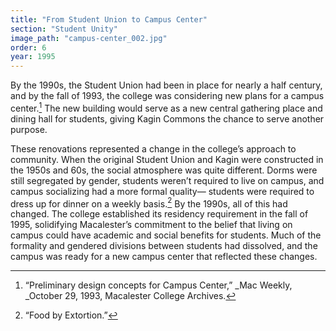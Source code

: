 ```yaml
---
title: "From Student Union to Campus Center"
section: "Student Unity"
image_path: "campus-center_002.jpg"
order: 6
year: 1995
---
```



By the 1990s, the Student Union had been in place for nearly a half century, and by the fall of 1993, the college was considering new plans for a campus center.[^1] The new building would serve as a new central gathering place and dining hall for students, giving Kagin Commons the chance to serve another purpose. 

These renovations represented a change in the college’s approach to community. When the original Student Union and Kagin were constructed in the 1950s and 60s, the social atmosphere was quite different. Dorms were still segregated by gender, students weren’t required to live on campus, and campus socializing had a more formal quality— students were required to dress up for dinner on a weekly basis.[^2] By the 1990s, all of this had changed. The college established its residency requirement in the fall of 1995, solidifying Macalester’s commitment to the belief that living on campus could have academic and social benefits for students. Much of the formality and gendered divisions between students had dissolved, and the campus was ready for a new campus center that reflected these changes.


[^1]:
     “Preliminary design concepts for Campus Center,” _Mac Weekly, _October 29, 1993, Macalester College Archives.

[^2]:
     “Food by Extortion.”
